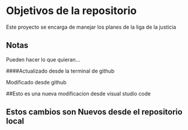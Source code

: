 # Objetivos de la repositorio

Este proyecto se encarga de manejar los planes de la liga de la justicia

## Notas

Pueden hacer lo que quieran...

####Actualizado desde la terminal de github

Modificado desde github

##Esto es una nueva modificacion desde visual studio code

## Estos cambios son Nuevos desde el repositorio local
